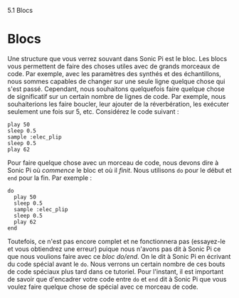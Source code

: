 5.1 Blocs

# Blocs

Une structure que vous verrez souvant dans Sonic Pi est le bloc. Les 
blocs vous permettent de faire des choses utiles avec de grands 
morceaux de code. Par exemple, avec les paramètres des synthés et des 
échantillons, nous sommes capables de changer sur une seule ligne 
quelque chose qui s'est passé. Cependant, nous souhaitons quelquefois
faire quelque chose de significatif sur un certain nombre de 
lignes de code. Par exemple, nous souhaiterions les faire boucler, leur 
ajouter de la réverbération, les exécuter seulement une fois sur 
5, etc. Considérez le code suivant :

```
play 50
sleep 0.5
sample :elec_plip
sleep 0.5
play 62
```

Pour faire quelque chose avec un morceau de code, nous devons dire à 
Sonic Pi où *commence* le bloc et où il *finit*. Nous utilisons `do` 
pour le début et `end` pour la fin. Par exemple :

```
do
  play 50
  sleep 0.5
  sample :elec_plip
  sleep 0.5
  play 62
end
```

Toutefois, ce n'est pas encore complet et ne fonctionnera pas 
(essayez-le et vous obtiendrez une erreur) puique nous n'avons pas dit 
à Sonic Pi ce que nous voulions faire avec ce *bloc do/end*. On le dit 
à Sonic Pi en écrivant du code spécial avant le `do`. Nous verrons un 
certain nombre de ces bouts de code spéciaux plus tard dans ce tutoriel. 
Pour l'instant, il est important de savoir que d'encadrer votre code entre 
`do` et `end` dit à Sonic Pi que vous voulez faire quelque chose de 
spécial avec ce morceau de code.

